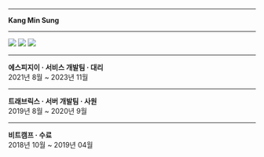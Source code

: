 <hr>
<div>
  <b>Kang Min Sung</b>
</div>
<hr>
<div>
  <img src="https://img.shields.io/badge/spring-000000?style=for-the-badge&logo=spring&logoColor=white">
  <img src="https://img.shields.io/badge/springboot-000000?style=for-the-badge&logo=springboot&logoColor=white">
  <img src="https://img.shields.io/badge/maven-000000?style=for-the-badge&logo=maven-central&logoColor=white">
</div>
<hr>
<b>에스피지이 · 서비스 개발팀 · 대리</b> <br>
2021년 8월 ~ 2023년 11월
<hr>
<b>트래브릭스 · 서버 개발팀 · 사원</b> <br>
2019년 8월 ~ 2020년 9월
<hr>
<b>비트캠프 · 수료</b> <br>
2018년 10월 ~ 2019년 04월
